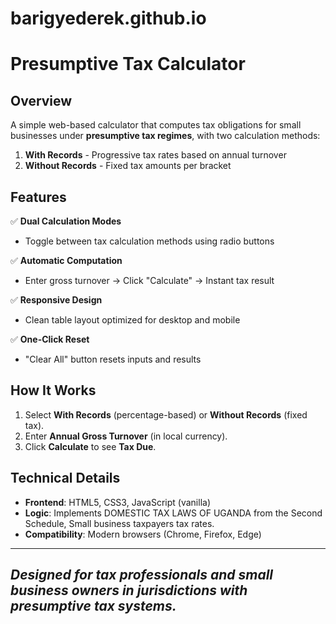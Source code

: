 # barigyederek.github.io
# Presumptive Tax Calculator  

## Overview  
A simple web-based calculator that computes tax obligations for small businesses under **presumptive tax regimes**, with two calculation methods:  

1. **With Records** - Progressive tax rates based on annual turnover  
2. **Without Records** - Fixed tax amounts per bracket  

## Features  
✅ **Dual Calculation Modes**  
- Toggle between tax calculation methods using radio buttons  

✅ **Automatic Computation**  
- Enter gross turnover → Click "Calculate" → Instant tax result  

✅ **Responsive Design**  
- Clean table layout optimized for desktop and mobile  

✅ **One-Click Reset**  
- "Clear All" button resets inputs and results  

## How It Works  
1. Select **With Records** (percentage-based) or **Without Records** (fixed tax).  
2. Enter **Annual Gross Turnover** (in local currency).  
3. Click **Calculate** to see **Tax Due**.  

## Technical Details  
- **Frontend**: HTML5, CSS3, JavaScript (vanilla)  
- **Logic**: Implements DOMESTIC TAX LAWS OF UGANDA from the Second Schedule, Small business taxpayers tax rates.
- **Compatibility**: Modern browsers (Chrome, Firefox, Edge)  

---  
*Designed for tax professionals and small business owners in jurisdictions with presumptive tax systems.*  
---

